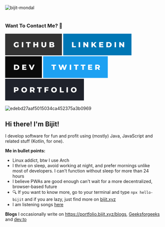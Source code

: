 [<img align="left" src="https://komarev.com/ghpvc/?username=bijit-mondal&label=Profile%20views&color=0e75b6&style=flat" alt="bijit-mondal" />](https://github.com/Bijit-Mondal)<br><br>

### Want To Contact Me? 📱

[<img alt="Bijit Mondal | Github" src="./assets/icons/-github.svg" />](https://github.com/Bijit-Mondal)
[<img alt="Bijit Mondal | Linkedin" src="./assets/icons/-linkedin.svg" />](https://www.linkedin.com/in/bijit-mondal-3b196721b/)
[<img alt="Bijit Mondal | Dev To" src="./assets/icons/-dev.svg" />](https://dev.to/mkp_bijit)
[<img alt="Bijit Mondal | Twitter" src="./assets/icons/-twitter.svg" />](https://twitter.com/BijitMondal10)
[<img alt="Bijit Mondal | Portfolio" src="./assets/icons/-portfolio.svg" />](https://portfolio.bijit.xyz)

![edebd27aaf5015034ca452375a3b0969](https://user-images.githubusercontent.com/32809211/87786036-e7cdfa80-c856-11ea-9190-f4106d1fbc43.gif)
<br/>

## Hi there! I'm Bijit!
I develop software for fun and profit using (mostly) Java, JavaScript and related stuff (Kotlin, for one). 

**Me in bullet points:**
- Linux addict, btw I use Arch
- I thrive on sleep, avoid working at night, and prefer mornings unlike most of developers. I can't function without sleep for more than 24 hours
- I believe PWAs are good enough can't wait for a more decentralized, browser-based future
- 🔍 If you want to know more, go to your terminal and type `npx hello-bijit` and if you are lazy, just find more on [bijit.xyz](https://bijit.xyz/)
- I am listening songs [here](https://tune-in-6541453465tune-in-6541453465.netlify.app/)

**Blogs**
I occasionally write on <a href="https://portfolio.bijit.xyz/blogs">https://portfolio.bijit.xyz/blogs</a>,  <a href="https://www.geeksforgeeks.org/user/bijitmoni1oj/contributions/">Geeksforgeeks</a> and <a href="https://dev.to/mkp_bijit">dev.to</a>


